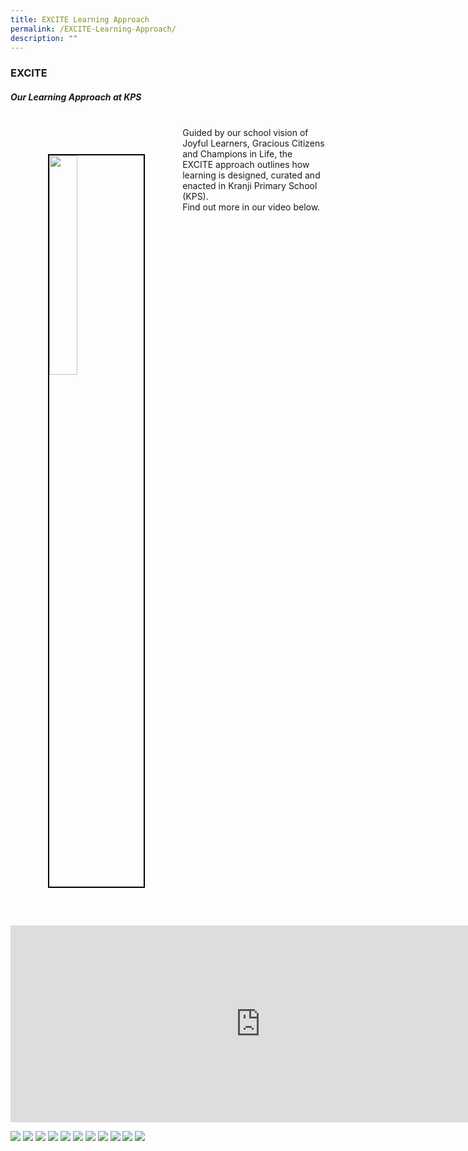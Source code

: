 ```yaml
---
title: EXCITE Learning Approach
permalink: /EXCITE-Learning-Approach/
description: ""
---
```

### **EXCITE**
##### **Our Learning Approach at KPS**
<img src="/images/Our%20Curriculum/EXCITE%20Learning%20Approach/EXCITE_2May_amended.png" style="width:30%; float:left; margin:60px; border:2px solid black;"><br>
Guided by our school vision of Joyful Learners, Gracious Citizens and Champions in Life, the EXCITE approach outlines how learning is designed, curated and enacted in Kranji Primary School (KPS). <br>Find out more in our video below.
<br>
<iframe width="800" height="315" src="https://www.youtube.com/embed/Of6zHY_nSAs" title="YouTube video player" frameborder="0" allow="accelerometer; autoplay; clipboard-write; encrypted-media; gyroscope; picture-in-picture" allowfullscreen=""></iframe>

![](/images/Our%20Curriculum/EXCITE%20Learning%20Approach/EXCITE%20Learning%20Approach/experiential1%20.png)
![](/images/Our%20Curriculum/EXCITE%20Learning%20Approach/EXCITE%20Learning%20Approach/jtpndice2.png)
![](/images/Our%20Curriculum/EXCITE%20Learning%20Approach/EXCITE%20Learning%20Approach/champchef_kstudio3.png)
![](/images/Our%20Curriculum/EXCITE%20Learning%20Approach/EXCITE%20Learning%20Approach/sciencewonder_4.png)
![](/images/Our%20Curriculum/EXCITE%20Learning%20Approach/EXCITE%20Learning%20Approach/characterfocused_5.png)
![](/images/Our%20Curriculum/EXCITE%20Learning%20Approach/EXCITE%20Learning%20Approach/via_cca_6.png)
![](/images/Our%20Curriculum/EXCITE%20Learning%20Approach/EXCITE%20Learning%20Approach/inquirybased_7.png)
![](/images/Our%20Curriculum/EXCITE%20Learning%20Approach/EXCITE%20Learning%20Approach/pw_kmakers8.png)
![](/images/Our%20Curriculum/EXCITE%20Learning%20Approach/EXCITE%20Learning%20Approach/1to1_10.png)
![](/images/Our%20Curriculum/EXCITE%20Learning%20Approach/EXCITE%20Learning%20Approach/positive_11.png)
![](/images/Our%20Curriculum/EXCITE%20Learning%20Approach/EXCITE%20Learning%20Approach/camp_coolsports_12.png)